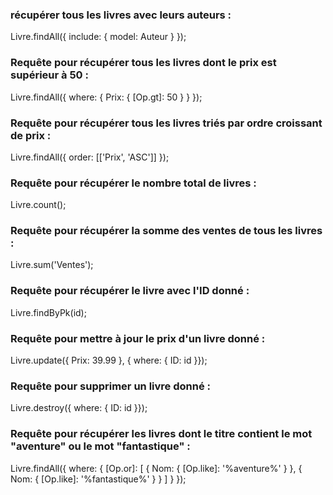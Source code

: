 
### récupérer tous les livres avec leurs auteurs :
Livre.findAll({
  include: {
    model: Auteur
  }
});

### Requête pour récupérer tous les livres dont le prix est supérieur à 50 :
Livre.findAll({
  where: {
    Prix: {
      [Op.gt]: 50
    }
  }
});

### Requête pour récupérer tous les livres triés par ordre croissant de prix :
Livre.findAll({
  order: [['Prix', 'ASC']]
});

### Requête pour récupérer le nombre total de livres :
Livre.count();

### Requête pour récupérer la somme des ventes de tous les livres :
Livre.sum('Ventes');

### Requête pour récupérer le livre avec l'ID donné :
Livre.findByPk(id);

### Requête pour mettre à jour le prix d'un livre donné :
Livre.update({ Prix: 39.99 }, { where: { ID: id }});

### Requête pour supprimer un livre donné :
Livre.destroy({ where: { ID: id }});


### Requête pour récupérer les livres dont le titre contient le mot "aventure" ou le mot "fantastique" :
Livre.findAll({
  where: {
    [Op.or]: [
      {
        Nom: {
          [Op.like]: '%aventure%'
        }
      },
      {
        Nom: {
          [Op.like]: '%fantastique%'
        }
      }
    ]
  }
});

